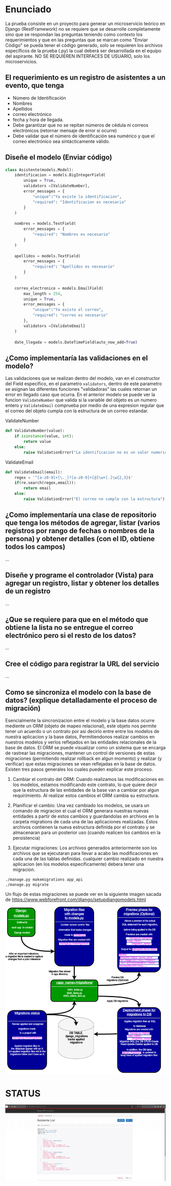# Enunciado

La prueba consiste en un proyecto para generar un microservicio teórico en Django (RestFramework) no se requiere que se desarrolle completamente sino que se respondan las preguntas teniendo como contexto los requerimientos y que en las preguntas que se marcan como "Enviar Código" se pueda tener el código generado, solo se requieren los archivos específicos de la prueba (.py) la cual deberá ser desarrollada en el equipo del aspirante. NO SE REQUIEREN INTERFACES DE USUARIO, solo los microservicios. 

## El requerimiento es un registro de asistentes a un evento, que tenga

- Número de Identificación
- Nombres
- Apellidos
- correo electrónico
- fecha y hora de llegada.
- Debe garantizar que no se repitan números de cédula ni correos electrónicos (retornar mensaje de error si ocurre)
- Debe validar que el número de identificación sea numérico y que el correo electrónico sea sintácticamente válido.

## Diseñe el modelo (Enviar código)

```python
class Asistente(models.Model):
    identificacion = models.BigIntegerField(
        unique = True,
        validators =[ValidateNumber],
        error_messages = {
            "unique":"Ya existe la identificacion",
            "required": "Identificacion es necesaria"
        }
    )

    nombres = models.TextField(
        error_messages = {
            "required": "Nombres es necesario"
        }
    )

    apellidos = models.TextField(
        error_messages = {
            "required": "Apellidos es necesario"
        }
    )

    correo_electronico = models.EmailField(
        max_length = 254, 
        unique = True, 
        error_messages = {
            "unique":"Ya existe el correo",
            "required": "correo es necesario"
        },
        validators =[ValidateEmail]
    )

    date_llegada = models.DateTimeField(auto_now_add=True)
```

## ¿Como implementaría las validaciones en el modelo?

Las validaciones que se realizan dentro del modelo, van en el constructor del Field especifico, en el parametro `validators`, dentro de este parametro se asignan las diferentes funciones "validadoras" las cuales retornan un error en llegado caso que ocurra. En el anterior modelo se puede ver la funcion `ValidateNumber` que valida si la variable del objeto es un numero entero y `ValidateEmail` comprueba por medio de una expresion regular que el correo del objeto cumpla con la estructura de un correo estandar.

ValidateNumber
```python
def ValidateNumber(value):
    if isinstance(value, int): 
        return value 
    else: 
        raise ValidationError("La identificacion no es un valor numerico") 
```

ValidateEmail
```python
def ValidateEmail(email):  
    regex = '^[a-z0-9]+[\._]?[a-z0-9]+[@]\w+[.]\w{2,3}$'
    if(re.search(regex,email)):  
        return email          
    else:  
        raise ValidationError("El correo no cumple con la estructura") 
```

## ¿Como implementaría una clase de repositorio que tenga los métodos de agregar, listar (varios registros por rango de fechas o nombres de la persona) y obtener detalles (con el ID, obtiene todos los campos)

...

## Diseñe y programe el controlador (Vista) para agregar un registro, listar y obtener los detalles de un registro

...

## ¿Que se requiere para que en el método que obtiene la lista no se entregue el correo electrónico pero si el resto de los datos?

...

## Cree el código para registrar la URL del servicio

...

## Como se sincroniza el modelo con la base de datos? (explique detalladamente el proceso de migración)

Esencialmente la sincronizacion entre el modelo y la base datos ocurre mediente un ORM (objeto de mapeo relacional), este objeto nos permite tener un acuerdo o un contrato por asi decirlo entre entre los modelos de nuestra aplicacion y la base datos, Permitiendonos realizar cambios en nuestros modelos y verlos reflejados en las entidades relacionales de la base de datos. El ORM se puede visualizar como un sistema que se encarga de rastrear las migraciones, mantener un control de versiones de estas migraciones (permitiendo realizar rollback en algun momento) y realizar (y verificar) que estas migraciones se vean reflejadas en la base de datos. Existen tres pasos generales los cuales pueden explicar este proceso.

1. Cambiar el contrato del ORM: Cuando realizamos las modificaciones en los modelos, estamos modificando este contrato, lo que quiere decir que la estructura de las entidades de la base van a cambiar por algun requirimiento. Al realizar estos cambios el ORM cambia su estructura.

2. Planificar el cambio: Una vez cambiado los modelos, se usara un comando de migracion el cual el ORM generara nuestras nuevas entidades a partir de estos cambios y guardandolas en archivos en la carpeta migrations de cada una de las aplicaciones realizadas. Estos archivos contienen la nueva estructura definida por el contrato y se almacenaran para un posterior uso (cuando realicen los cambios en la persistencia)

3. Ejecutar migraciones: Los archivos generados anteriormente son los archivos que se ejecutaran para llevar a acabo las modificaciones en cada una de las tablas definidas. cualquier cambio realizado en nuestra aplicacion (en los modelos especificamente) debera tener una migracion.

```
./manage.py makemigrations app_api
./manage.py migrate
```

Un flujo de estas migraciones se puede ver en la siguiente imagen sacada de https://www.webforefront.com/django/setupdjangomodels.html

![imagen](img/figura.png)

# STATUS

![captura](img/captura.png)
